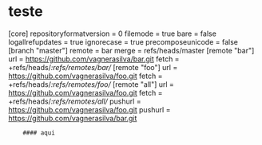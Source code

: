 # teste
[core]
        repositoryformatversion = 0
        filemode = true
        bare = false
        logallrefupdates = true
        ignorecase = true
        precomposeunicode = false
[branch "master"]
        remote = bar
        merge = refs/heads/master
[remote "bar"]
        url = https://github.com/vagnerasilva/bar.git
        fetch = +refs/heads/*:refs/remotes/bar/*
[remote "foo"]
        url = https://github.com/vagnerasilva/foo.git
        fetch = +refs/heads/*:refs/remotes/foo/*
[remote "all"]
        url = https://github.com/vagnerasilva/foo.git
        fetch = +refs/heads/*:refs/remotes/all/*
        pushurl = https://github.com/vagnerasilva/foo.git
        pushurl = https://github.com/vagnerasilva/bar.git

        #### aqui 